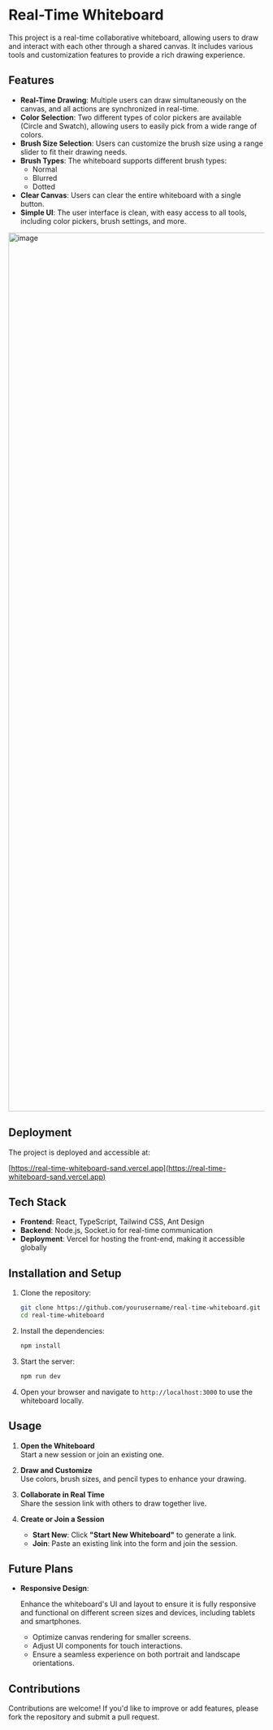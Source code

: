 # Real-Time Whiteboard

This project is a real-time collaborative whiteboard, allowing users to draw and interact with each other through a shared canvas. It includes various tools and customization features to provide a rich drawing experience.

## Features

- **Real-Time Drawing**: Multiple users can draw simultaneously on the canvas, and all actions are synchronized in real-time.
- **Color Selection**: Two different types of color pickers are available (Circle and Swatch), allowing users to easily pick from a wide range of colors.
- **Brush Size Selection**: Users can customize the brush size using a range slider to fit their drawing needs.
- **Brush Types**: The whiteboard supports different brush types:
  - Normal
  - Blurred
  - Dotted
- **Clear Canvas**: Users can clear the entire whiteboard with a single button.
- **Simple UI**: The user interface is clean, with easy access to all tools, including color pickers, brush settings, and more.
<img width="1728" alt="image" src="https://github.com/user-attachments/assets/46a59d48-ec60-4d58-a755-2fd36e6021a3" />

## Deployment

The project is deployed and accessible at:

[https://real-time-whiteboard-sand.vercel.app](https://real-time-whiteboard-sand.vercel.app)

## Tech Stack

- **Frontend**: React, TypeScript, Tailwind CSS, Ant Design
- **Backend**: Node.js, Socket.io for real-time communication
- **Deployment**: Vercel for hosting the front-end, making it accessible globally

## Installation and Setup

1. Clone the repository:
   ```sh
   git clone https://github.com/yourusername/real-time-whiteboard.git
   cd real-time-whiteboard
   ```
2. Install the dependencies:
   ```sh
   npm install
   ```
3. Start the server:
   ```sh
   npm run dev
   ```
4. Open your browser and navigate to `http://localhost:3000` to use the whiteboard locally.

## Usage

1. **Open the Whiteboard**  
   Start a new session or join an existing one.

2. **Draw and Customize**  
   Use colors, brush sizes, and pencil types to enhance your drawing.

3. **Collaborate in Real Time**  
   Share the session link with others to draw together live.

4. **Create or Join a Session**  
   - **Start New**: Click **"Start New Whiteboard"** to generate a link.  
   - **Join**: Paste an existing link into the form and join the session.

## Future Plans

- **Responsive Design**:
  
  Enhance the whiteboard's UI and layout to ensure it is fully responsive and functional on different screen sizes and devices, including tablets and smartphones.  
  - Optimize canvas rendering for smaller screens.  
  - Adjust UI components for touch interactions.  
  - Ensure a seamless experience on both portrait and landscape orientations.

## Contributions

Contributions are welcome! If you'd like to improve or add features, please fork the repository and submit a pull request.

